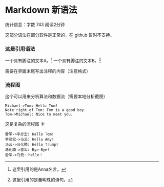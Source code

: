# Markdown 新语法

统计信息：字数 743  阅读2分钟


这部分语法在部分软件是正常的，在 github 暂时不支持。

### 这是引用语法

一个具有脚注的文本A。[^1]
一个具有脚注的文本B。[^2]

需要在界面末尾写出注释的内容（注意格式）



### 流程图

这个可以用来分析算法和数据流（需要本地分析截图）

~~~sequence
Michael->Tom: Hello Tom!
Note right of Tom: Tom is a good boy.
Tom->Michael: Nice to meet you.
~~~

这是复杂的流程图 :sunny:

~~~sequence
雷军->李彦宏: Hello Tom!
李彦宏->马云: Hello Amy!
马云->马化腾: Hello Trump!
马化腾->雷军: Bye-Bye!
雷军->马云: hello！
~~~



[^1]: 这里引用的是Anna名言。
[^2]: 这里引用的是董明珠的诗句。

